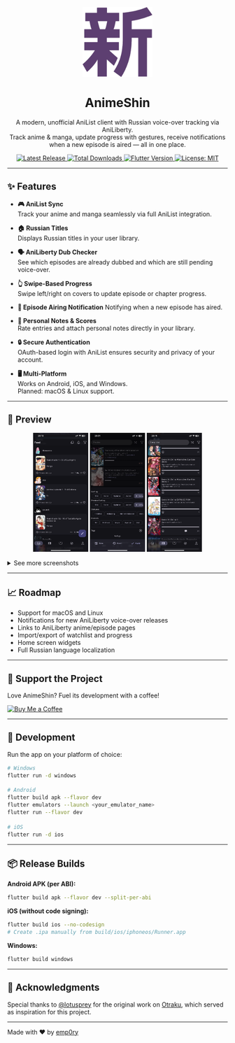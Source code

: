 <p align="center">
  <img src="https://github.com/emp0ry/AnimeShin/blob/main/assets/icons/about.png?raw=true" width="160" alt="AnimeShin Logo">
</p>

<h1 align="center">AnimeShin</h1>
<p align="center">
  A modern, unofficial AniList client with Russian voice-over tracking via AniLiberty.
  <br>
  Track anime & manga, update progress with gestures, receive notifications when a new episode is aired — all in one place.
</p>

<p align="center">
  <a href="https://github.com/emp0ry/AnimeShin/releases/latest">
    <img src="https://img.shields.io/github/v/release/emp0ry/AnimeShin?logo=github&color=5865F2" alt="Latest Release">
  </a>
  <a href="https://img.shields.io/github/downloads/emp0ry/AnimeShin/total?color=ff6d00&label=Total%20Downloads">
    <img src="https://img.shields.io/github/downloads/emp0ry/AnimeShin/total?color=ff6d00&label=Total%20Downloads" alt="Total Downloads">
  </a>
  <a href="https://flutter.dev">
    <img src="https://img.shields.io/badge/Flutter-3.0%2B-44D1FD?logo=flutter" alt="Flutter Version">
  </a>
  <a href="LICENSE">
    <img src="https://img.shields.io/github/license/emp0ry/AnimeShin?color=00C853" alt="License: MIT">
  </a>
</p>

---

## ✨ Features

- **🎮 AniList Sync**  
  Track your anime and manga seamlessly via full AniList integration.

- **🏠 Russian Titles**  
  Displays Russian titles in your user library.

- **🗣 AniLiberty Dub Checker**  
  See which episodes are already dubbed and which are still pending voice-over.

- **👆 Swipe-Based Progress**  
  Swipe left/right on covers to update episode or chapter progress.

- **🔔 Episode Airing Notification**
  Notifying when a new episode has aired.

- **📝 Personal Notes & Scores**  
  Rate entries and attach personal notes directly in your library.

- **🔒 Secure Authentication**  
  OAuth-based login with AniList ensures security and privacy of your account.

- **🖥 Multi-Platform**  
  Works on Android, iOS, and Windows.  
  Planned: macOS & Linux support.

---

## 📸 Preview

<p align="center">
  <img src="https://github.com/emp0ry/AnimeShin/blob/main/assets/screenshots/1.PNG?raw=true" width="25%">
  <img src="https://github.com/emp0ry/AnimeShin/blob/main/assets/screenshots/2.PNG?raw=true" width="25%">
  <img src="https://github.com/emp0ry/AnimeShin/blob/main/assets/screenshots/3.PNG?raw=true" width="25%">
</p>
<p align="center">
<details>
  <summary>See more screenshots</summary>
  <p align='center'>
    <img src="https://github.com/emp0ry/AnimeShin/blob/main/assets/screenshots/4.PNG?raw=true" width="25%">
    <img src="https://github.com/emp0ry/AnimeShin/blob/main/assets/screenshots/5.PNG?raw=true" width="25%">
    <img src="https://github.com/emp0ry/AnimeShin/blob/main/assets/screenshots/6.PNG?raw=true" width="25%">
  </p>
</details>

---

## 📈 Roadmap

- Support for macOS and Linux
- Notifications for new AniLiberty voice-over releases
- Links to AniLiberty anime/episode pages
- Import/export of watchlist and progress
- Home screen widgets
- Full Russian language localization

---

## 💖 Support the Project  

Love AnimeShin? Fuel its development with a coffee!  

[![Buy Me a Coffee](https://www.buymeacoffee.com/assets/img/custom_images/orange_img.png)](https://www.buymeacoffee.com/emp0ry)  

---

## 🧪 Development

Run the app on your platform of choice:

```bash
# Windows
flutter run -d windows

# Android
flutter build apk --flavor dev
flutter emulators --launch <your_emulator_name>
flutter run --flavor dev

# iOS
flutter run -d ios
```

---

## 📦 Release Builds

**Android APK (per ABI):**

```bash
flutter build apk --flavor dev --split-per-abi
```

**iOS (without code signing):**

```bash
flutter build ios --no-codesign
# Create .ipa manually from build/ios/iphoneos/Runner.app
```

**Windows:**

```bash
flutter build windows
```

---

## 🙏 Acknowledgments

Special thanks to [@lotusprey](https://github.com/lotusprey) for the original work on [Otraku](https://github.com/lotusprey/otraku), which served as inspiration for this project.

---

Made with ❤️ by [emp0ry](https://github.com/emp0ry)